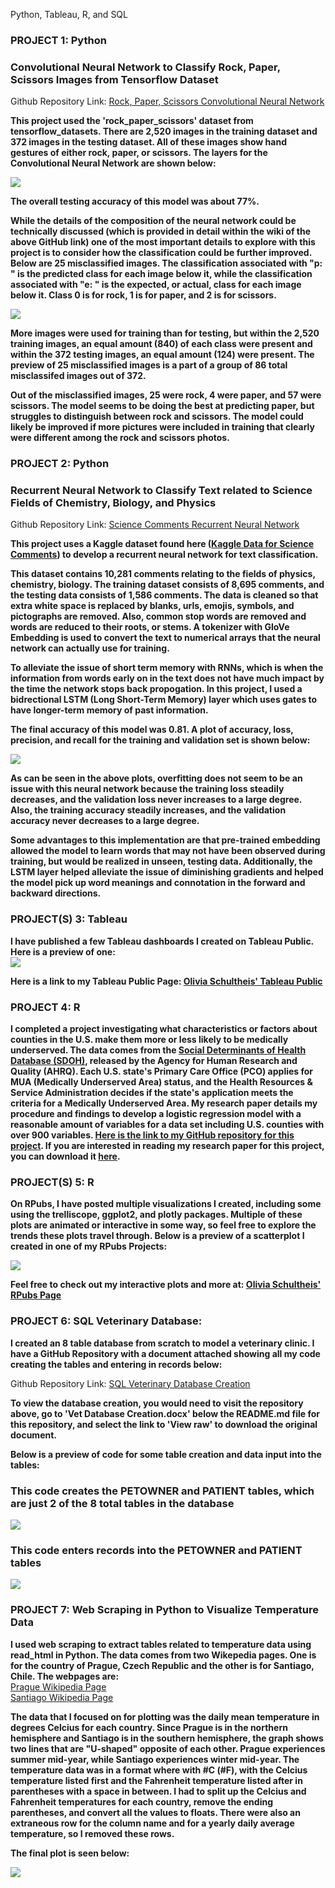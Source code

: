 Python, Tableau, R, and SQL
### PROJECT 1: Python
### Convolutional Neural Network to Classify Rock, Paper, Scissors Images from Tensorflow Dataset
Github Repository Link: [Rock, Paper, Scissors Convolutional Neural Network](https://github.com/OliviaS72/RockPaperScissors_CNN)

**This project used the 'rock_paper_scissors' dataset from tensorflow_datasets. There are 2,520 images in the training dataset and 372 images in the testing dataset. All of these images show hand gestures of either rock, paper, or scissors. The layers for the Convolutional Neural Network are shown below:**

<img src = "assets/img/CNN_ModelAllLayers.png">

**The overall testing accuracy of this model was about 77%.**

**While the details of the composition of the neural network could be technically discussed (which is provided in detail within the wiki of the above GitHub link) one of the most important details to explore with this project is to consider how the classification could be further improved. Below are 25 misclassified images. The classification associated with "p: " is the predicted class for each image below it, while the classification associated with "e: " is the expected, or actual, class for each image below it. Class 0 is for rock, 1 is for paper, and 2 is for scissors.**

<img src = "assets/img/testing_misclass_preview.png">

**More images were used for training than for testing, but within the 2,520 training images, an equal amount (840) of each class were present and within the 372 testing images, an equal amount (124) were present. The preview of 25 misclassified images is a part of a group of 86 total misclassifed images out of 372.**

**Out of the misclassified images, 25 were rock, 4 were paper, and 57 were scissors. The model seems to be doing the best at predicting paper, but struggles to distinguish between rock and scissors. The model could likely be improved if more pictures were included in training that clearly were different among the rock and scissors photos.**

### PROJECT 2: Python
### Recurrent Neural Network to Classify Text related to Science Fields of Chemistry, Biology, and Physics
Github Repository Link: [Science Comments Recurrent Neural Network](https://github.com/OliviaS72/RNNScienceText)

**This project uses a Kaggle dataset found here ([Kaggle Data for Science Comments](https://www.kaggle.com/datasets/vivmankar/physics-vs-chemistry-vs-biology/data)) to develop a recurrent neural network for text classification.**

**This dataset contains 10,281 comments relating to the fields of physics, chemistry, biology. The training dataset consists of 8,695 comments, and the testing data consists of 1,586 comments. The data is cleaned so that extra white space is replaced by blanks, urls, emojis, symbols, and pictographs are removed. Also, common stop words are removed and words are reduced to their roots, or stems. A tokenizer with GloVe Embedding is used to convert the text to numerical arrays that the neural network can actually use for training.**

**To alleviate the issue of short term memory with RNNs, which is when the information from words early on in the text does not have much impact by the time the network stops back propogation. In this project, I used a bidrectional LSTM (Long Short-Term Memory) layer which uses gates to have longer-term memory of past information.**

**The final accuracy of this model was 0.81. A plot of accuracy, loss, precision, and recall for the training and validation set is shown below:** <br> 

<img src = "assets/img/Metric_Plots_RNN_Science.png">

**As can be seen in the above plots, overfitting does not seem to be an issue with this neural network because the training loss steadily decreases, and the validation loss never increases to a large degree. Also, the training accuracy steadily increases, and the validation accuracy never decreases to a large degree.**

**Some advantages to this implementation are that pre-trained embedding allowed the model to learn words that may not have been observed during training, but would be realized in unseen, testing data. Additionally, the LSTM layer helped alleviate the issue of diminishing gradients and helped the model pick up word meanings and connotation in the forward and backward directions.**

### PROJECT(S) 3: Tableau
**I have published a few Tableau dashboards I created on Tableau Public. Here is a preview of one: <br>**
<img src = "assets/img/DataSalariesTableauViz.png">

**Here is a link to my Tableau Public Page: [Olivia Schultheis' Tableau Public](https://public.tableau.com/app/profile/olivia.schultheis/vizzes)**

### PROJECT 4: R
**I completed a project investigating what characteristics or factors about counties in the U.S. make them more or less likely to be medically underserved. The data comes from the [Social Determinants of Health Database (SDOH)](https://www.ahrq.gov/sdoh/data-analytics/sdoh-data.html), released by the Agency for Human Research and Quality (AHRQ). Each U.S. state's Primary Care Office (PCO) applies for MUA (Medically Underserved Area) status, and the Health Resources & Service Administration decides if the state's application meets the criteria for a Medically Underserved Area. My research paper details my procedure and findings to develop a logistic regression model with a reasonable amount of variables for a data set including U.S. counties with over 900 variables. [Here is the link to my GitHub repository for this project](https://github.com/OliviaS72/LogRegCountiesMedicalService). If you are interested in reading my research paper for this project, you can download it [here](https://github.com/OliviaS72/LogRegCountiesMedicalService/blob/main/LogRegMUACounties_GITHUB_Upload.docx).**

### PROJECT(S) 5: R
**On RPubs, I have posted multiple visualizations I created, including some using the trelliscope, ggplot2, and plotly packages. Multiple of these plots are animated or interactive in some way, so feel free to explore the trends these plots travel through. Below is a preview of a scatterplot I created in one of my RPubs Projects: <br>**

<img src = "assets/img/Gapminder_Scatterplot.png">

**Feel free to check out my interactive plots and more at: [Olivia Schultheis' RPubs Page](https://rpubs.com/Olivias3)**

### PROJECT 6: SQL Veterinary Database: 
**I created an 8 table database from scratch to model a veterinary clinic. I have a GitHub Repository with a document attached showing all my code creating the tables and entering in records below:** <br>

Github Repository Link: [SQL Veterinary Database Creation](https://github.com/OliviaS72/SQLVetDatabase)

**To view the database creation, you would need to visit the repository above, go to 'Vet Database Creation.docx' below the README.md file for this repository, and select the link to 'View raw' to download the original document.**

**Below is a preview of code for some table creation and data input into the tables:** <br>

### This code creates the PETOWNER and PATIENT tables, which are just 2 of the 8 total tables in the database <br> 
![](/assets/img/SQLVetDatabasePreview1.png) <br>
### This code enters records into the PETOWNER and PATIENT tables <br>
![](/assets/img/SQLVetDatabasePreview2.png) <br>


### PROJECT 7: Web Scraping in Python to Visualize Temperature Data
**I used web scraping to extract tables related to temperature data using read_html in Python. The data comes from two Wikepedia pages. One is for the country of Prague, Czech Republic and the other is for Santiago, Chile. The webpages are: <br>**
[Prague Wikipedia Page](https://en.wikipedia.org/wiki/Prague) <br>
[Santiago Wikipedia Page](https://en.wikipedia.org/wiki/Santiago) <br> 

**The data that I focused on for plotting was the daily mean temperature in degrees Celcius for each country. Since Prague is in the northern hemisphere and Santiago is in the southern hemisphere, the graph shows two lines that are "U-shaped" opposite of each other. Prague experiences summer mid-year, while Santiago experiences winter mid-year. The temperature data was in a format where with #C (#F), with the Celcius temperature listed first and the Fahrenheit temperature listed after in parentheses with a space in between. I had to split up the Celcius and Fahrenheit temperatures for each country, remove the ending parentheses, and convert all the values to floats. There were also an extraneous row for the column name and for a yearly daily average temperature, so I removed these rows.**

**The final plot is seen below:** <br>

<img src = "assets/img/PragueSantiagoTemps.png">

